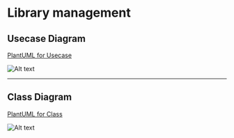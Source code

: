 # Library management

## Usecase Diagram

[PlantUML for Usecase](https://www.plantuml.com/plantuml/uml/RPBFZjCm48VlVehHzh8zB0fDjtyue6KhRY0a40ymiIUjjOwDx74X0jvzdMvYELBSowUPRtvJ9taAZ9vZPuIXbe4TU7s-C2ZjIR9sLg1av-4hTGrvm01nhDnzqOr7hz7U3MNJJFKVVM3gRiKWn123zcm8tlmUO7MgXjzV0H03IGoKXWYzlC2pSo-toP-dzx0wrAfkTqcxV-w1DHjQmyF3luzmdzfh61iO-UByKaSYqzdvlkoLIqyNaYykShbsKwpDudUozBkqjiiMHszBhIxly0jxQBMbDRox_PTw3H-0_Z1P5SGy9v2_qknXL3cfD3yfLLgFi6fRsLHodjQvUTXkIVkiD9VIFakbDGY0LzG66qDW7UjMInm-b77k0Aiz7lSIox5lL_8gBlh7x8l_8frqr_Ism3G3LHdhJ8-PTfdscJQPjYC94GTAQHcgYJOJr1Dian_Uy331KQJpH5R5phm2#google_vignette)

![Alt text](https://www.plantuml.com/plantuml/png/RPBFZjCm48VlVehHzh8zB0fDjtyue6KhRY0a40ymiIUjjOwDx74X0jvzdMvYELAIowUPRtuJ9taAZ9vZPuIXbe4TU7s-C2ZjIR9sLg1av-4hTGrvm01nhDnzqOr7hz7U3MNJJFKVVM3gRiKWn123zcm8tlmUO7MgXlkl08Y190PAGuHUNk3PkPVRvC_JUrWTQbMtkwJTF_V0cWsjuU7XtqUuJ-qrZ0sCV75-gIEHwUnyN_RAfQSBoHSNkLoxATPcyJjP-brQssMBexUbLfTd-8KzjDhI6jxTdgLUmmUWFqnM1J7F2UIlD7iPLKugpKzAbTOZhDfMDfMSftLk7hPRqZuhpQMqpr9f3GBW5RN1nX1OnxhL4eSVPPmxm6gFnxt4SkpRbRoAY_un--A_I5SwQ_fQO9g1genrfiTCkqpxJ9jCsv64Y0Ebj0pLH9i9wWcsoGzlU9ZWA9x8gjYPLm00)

---


## Class Diagram

[PlantUML for Class](https://www.plantuml.com/plantuml/uml/hLLFZvi-4BtpAQpyBiclvT0hgg8bVrP5OZSLP5VggN9W5gm0ZcpJBKhtkzVZO4oIRdhf1UpncpVFRsouaueArTQLbrLKIhBWV7_qY4zO7f2eKJXKJ5KGa5G9rXGOeAqgkP01YPbKdqCpc-D2HXKKN7I1uTbs1_2yDy-3fgs7Y6PFbz7t--YZHvBDG_YuZPPw-6MJ99j43rP9-13gzxrU2TDlcE-aHGfg8sz7HSRpCrM2Plk09FePSos4ySO0TLQgg6ebYh9ZiqCfMrXHfKdmgGlPIZ7R2IewKwYXDU2xwZa3SibkVR3wvfvFMWd6dqZ7qqxgw1D6j4ckYkKnPMYU2v1ol9-CgMuybyfeTO43QvReWUcJutMxrCpXSnZ5uI9UQqVZJRf5qzVfEdbUh_GmIjEdzSfx8tsgCS_9qctRWJZnEmEi0bsnDuhu5Rmetv-JU02LL18w02QV9iHl3xx_FvdKjEacGpTx925JBO1dpAJFhXEvJNHssjGfBGe1HP-9nCGNh2XHqN3ih29RTmHnXbs2tCR6pboZKE2l4n492FnKqEJIh3k6qpMnkRtXk0rjz7_aXGcf7cdj6go35RsErIpFAnX7tGrnrk2PWfgoogNwXv8ty7XggOkoV0pHBAzSvDVK3u1vI4iKLxGwyU0EvRA4RCzRDNml9D1CP6KAuWVBK2PGDxMt9iBRDq0M5n5RsDv5HflZlw8c7_2sONZAp06qVPoPOGMqGKmE5IZuAmnofju5cQ7Ro-a87ArE-RNTLKoMa8--87AEUC-rSZXTE767opJ4BJgyWmpMtKGPKUzLSHn-pbyRFCTZo-sjwjNSndX_O7FTkK5u0sQTFIjunBuKODgowBRuzvgU_SDcPm1j01TJYi-0cCdvEduzfae_t5zjvdfwgUoeb-wqTsrT_GO0)

![Alt text](http://www.plantuml.com/plantuml/png/hLLFZvi-4BtpAQpyBiclvT0hgg8bVrP5OZSLP5VggN9W5gm0ZcpJBKhtkzVZO4oIRdhf1UpncpVFRsouaueArTQLbrLKIhBWV7_qY4zO7f2eKJXKJ5KGa5G9rXGOeAqgkP01YPbKdqCpc-D2HXKKN7I1uTbs1_2yDy-3fgs7Y6PFbz7t--YZHvBDG_YuZPPw-6MJ99j43rP9-13gzxrU2TDlcE-aHGfg8sz7HSRpCrM2Plk09FePSos4ySO0TLQgg6ebYh9ZiqCfMrXHfKdmgGlPIZ7R2IewKwYXDU2xwZa3SibkVR3wvfvFMWd6dqZ7qqxgw1D6j4ckYkKnPMYU2v1ol9-CgMuybyfeTO43QvReWUcJutMxrCpXSnZ5uI9UQqVZJRf5qzVfEdbUh_GmIjEdzSfx8tsgCS_9qctRWJZnEmEi0bsnDuhu5Rmetv-JU02LL18w02QV9iHl3xx_FvdKjEacGpTx925JBO1dpAJFhXEvJNHssjGfBGe1HP-9nCGNh2XHqN3ih29RTmHnXbs2tCR6pboZKE2l4n492FnKqEJIh3k6qpMnkRtXk0rjz7_aXGcf7cdj6go35RsErIpFAnX7tGrnrk2PWfgoogNwXv8ty7XggOkoV0pHBAzSvDVK3u1vI4iKLxGwyU0EvRA4RCzRDNml9D1CP6KAuWVBK2PGDxMt9iBRDq0M5n5RsDv5HflZlw8c7_2sONZAp06qVPoPOGMqGKmE5IZuAmnofju5cQ7Ro-a87ArE-RNTLKoMa8--87AEUC-rSZXTE767opJ4BJgyWmpMtKGPKUzLSHn-pbyRFCTZo-sjwjNSndX_O7FTkK5u0sQTFIjunBuKODgowBRuzvgU_SDcPm1j01TJYi-0cCdvEduzfae_t5zjvdfwgUoeb-wqTsrT_GO0)
